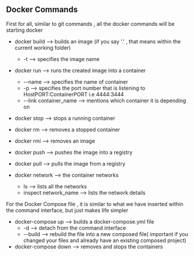 ## Docker Commands

First for all, similar to git commands , all the docker commands will be starting docker

- docker build --> builds an image (if you say '.' , that means within the current working folder)

  - -t --> specifies the image name

- docker run --> runs the created image into a container

  - --name --> specifies the name of container
  - -p --> specifies the port number that is listening to
    HostPORT:ContainerPORT i.e 4444:3444
  - --link container_name --> mentions which container it is depending on

- docker stop --> stops a running container
- docker rm --> removes a stopped container
- docker rmi --> removes an image
- docker push --> pushes the image into a registry
- docker pull --> pulls the image from a registry
- docker network --> the container networks
  - ls --> lists all the networks
  - inspect network_name --> lists the network details

For the Docker Compose file , it is similar to what we have inserted within the command interface, but just makes life simpler

- docker-compose up --> builds a docker-compose.yml file
  - -d --> detach from the command interface
  - --build --> rebuild the file into a new composed file( important if you changed your files and already have an existing composed project)
- docker-compose down --> removes and stops the containers
